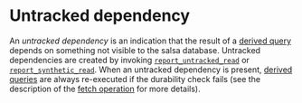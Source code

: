 # Untracked dependency

An *untracked dependency* is an indication that the result of a [derived query] depends on something not visible to the salsa database. Untracked dependencies are created by invoking [`report_untracked_read`](https://docs.rs/salsa/0.16.1/salsa/struct.Runtime.html#method.report_untracked_read) or [`report_synthetic_read`](https://docs.rs/salsa/0.16.1/salsa/struct.Runtime.html#method.report_synthetic_read). When an untracked dependency is present, [derived queries] are always re-executed if the durability check fails (see the description of the [fetch operation] for more details).

[derived query]: ./derived_query.md
[derived queries]: ./derived_query.md
[fetch operation]: ../fetch.md#derived-queries
